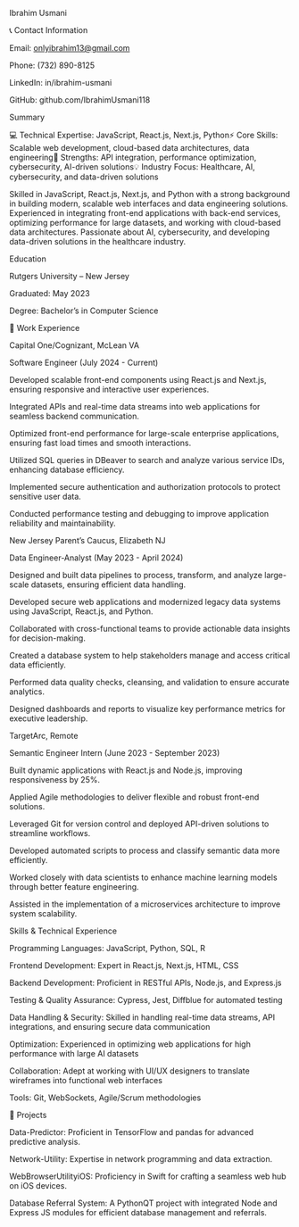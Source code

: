 Ibrahim Usmani



📞 Contact Information



Email: onlyibrahim13@gmail.com



Phone: (732) 890-8125



LinkedIn: in/ibrahim-usmani



GitHub: github.com/IbrahimUsmani118



Summary

💻 Technical Expertise: JavaScript, React.js, Next.js, Python⚡ Core Skills: Scalable web development, cloud-based data architectures, data engineering🚀 Strengths: API integration, performance optimization, cybersecurity, AI-driven solutions💡 Industry Focus: Healthcare, AI, cybersecurity, and data-driven solutions



Skilled in JavaScript, React.js, Next.js, and Python with a strong background in building modern, scalable web interfaces and data engineering solutions. Experienced in integrating front-end applications with back-end services, optimizing performance for large datasets, and working with cloud-based data architectures. Passionate about AI, cybersecurity, and developing data-driven solutions in the healthcare industry.



Education



Rutgers University – New Jersey



Graduated: May 2023



Degree: Bachelor’s in Computer Science



💼 Work Experience



Capital One/Cognizant, McLean VA



Software Engineer (July 2024 - Current)



Developed scalable front-end components using React.js and Next.js, ensuring responsive and interactive user experiences.



Integrated APIs and real-time data streams into web applications for seamless backend communication.



Optimized front-end performance for large-scale enterprise applications, ensuring fast load times and smooth interactions.



Utilized SQL queries in DBeaver to search and analyze various service IDs, enhancing database efficiency.



Implemented secure authentication and authorization protocols to protect sensitive user data.



Conducted performance testing and debugging to improve application reliability and maintainability.



New Jersey Parent’s Caucus, Elizabeth NJ



Data Engineer-Analyst (May 2023 - April 2024)



Designed and built data pipelines to process, transform, and analyze large-scale datasets, ensuring efficient data handling.



Developed secure web applications and modernized legacy data systems using JavaScript, React.js, and Python.



Collaborated with cross-functional teams to provide actionable data insights for decision-making.



Created a database system to help stakeholders manage and access critical data efficiently.



Performed data quality checks, cleansing, and validation to ensure accurate analytics.



Designed dashboards and reports to visualize key performance metrics for executive leadership.



TargetArc, Remote



Semantic Engineer Intern (June 2023 - September 2023)



Built dynamic applications with React.js and Node.js, improving responsiveness by 25%.



Applied Agile methodologies to deliver flexible and robust front-end solutions.



Leveraged Git for version control and deployed API-driven solutions to streamline workflows.



Developed automated scripts to process and classify semantic data more efficiently.



Worked closely with data scientists to enhance machine learning models through better feature engineering.



Assisted in the implementation of a microservices architecture to improve system scalability.



Skills & Technical Experience



Programming Languages: JavaScript, Python, SQL, R



Frontend Development: Expert in React.js, Next.js, HTML, CSS



Backend Development: Proficient in RESTful APIs, Node.js, and Express.js



Testing & Quality Assurance: Cypress, Jest, Diffblue for automated testing



Data Handling & Security: Skilled in handling real-time data streams, API integrations, and ensuring secure data communication



Optimization: Experienced in optimizing web applications for high performance with large AI datasets



Collaboration: Adept at working with UI/UX designers to translate wireframes into functional web interfaces



Tools: Git, WebSockets, Agile/Scrum methodologies



📂 Projects



Data-Predictor: Proficient in TensorFlow and pandas for advanced predictive analysis.



Network-Utility: Expertise in network programming and data extraction.



WebBrowserUtilityiOS: Proficiency in Swift for crafting a seamless web hub on iOS devices.



Database Referral System: A PythonQT project with integrated Node and Express JS modules for efficient database management and referrals.
